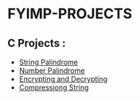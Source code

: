 # FYIMP-PROJECTS
## C Projects : 
- [String Palindrome](/CProgramming/StringPalindrome.c)
- [Number Palindrome](/CProgramming/NumberPalindrome.c)
- [Encrypting and Decrypting](/CProgramming/Crypt.c)
- [Compressiong String](/CProgramming/Compressing.c)
